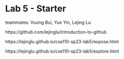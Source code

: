 # Lab 5 - Starter
<p>teammates: Vuong Bui, Yue Yin, Lejing Lu</p>
<p>https://github.com/lejinglu/Introduction-to-github</p>
<p> https://lejinglu.github.io/cse110-sp23-lab5/expose.html</p>
<p> https://lejinglu.github.io/cse110-sp23-lab5/explore.html</p>
